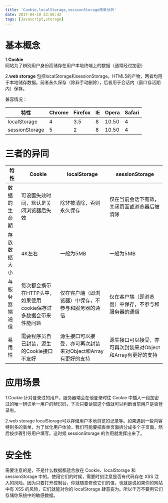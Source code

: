 ```yaml
---
title: 'Cookie,localStorage,sessionStorage简单分析'
date: 2017-04-10 22:58:42
tags: [Javascript,storage]
---
```


# 基本概念
1.**Cookie**
网站为了辨别用户身份而储存在用户本地终端上的数据（通常经过加密）

2.**web storage**
包括localStorage和sessionStorage。HTML5的产物，两者均用于本地储存数据。前者永久保存（除非手动删除），后者用于会话内（窗口存活期内）保存。

兼容情况：

|特性|Chrome|Firefox|IE|Opera|Safari|
|---|----|----|----|----|----|
|localStorage|4|3.5|8|10.50|4|
|sessionStorage|5|2|8|10.50|4|

# 三者的异同

|特性|Cookie|localStorage|sessionStorage|
|--|--|--|--|
|数据的生命期|可设置失效时间，默认是关闭浏览器后失效|除非被清除，否则永久保存|仅在当前会话下有效，关闭页面或浏览器后被清除|
|存放数据大小|4K左右|一般为5MB|一般为5MB|
|与服务器端通信|每次都会携带在HTTP头中，如果使用cookie保存过多数据会带来性能问题|仅在客户端（即浏览器）中保存，不参与和服务器的通信|仅在客户端（即浏览器）中保存，不参与和服务器的通信|
|易用性|需要程序员自己封装，源生的Cookie接口不友好|源生接口可以接受，亦可再次封装来对Object和Array有更好的支持|源生接口可以接受，亦可再次封装来对Object和Array有更好的支持|

# 应用场景
1.Cookie
针对登录过的用户，服务器端会在他登录时往 Cookie 中插入一段加密过的唯一辨识单一用户的辨识码，下次只要读取这个值就可以判断当前用户是否登录啦。

2.web storage
localStorage可以存储用户本地浏览的记录等。如果遇到一些内容特别多的表单，为了优化用户体验，我们可能要把表单页面拆分成多个子页面，然后按步骤引导用户填写。这时候 sessionStorage 的作用就发挥出来了。

# 安全性
需要注意的是，不是什么数据都适合放在 Cookie、localStorage 和 sessionStorage 中的。使用它们的时候，需要时刻注意是否有代码存在 XSS 注入的风险。因为只要打开控制台，你就随意修改它们的值，也就是说如果你的网站中有 XSS 的风险，它们就能对你的 localStorage 肆意妄为。所以千万不要用它们存储你系统中的敏感数据。